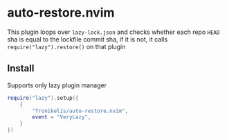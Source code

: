 # auto-restore.nvim

This plugin loops over `lazy-lock.json` and checks whether each repo `HEAD` sha is equal
to the lockfile commit sha, if it is not, it calls `require("lazy").restore()` on that plugin

## Install

Supports only lazy plugin manager

```lua
require("lazy").setup({
    {
        "Tronikelis/auto-restore.nvim",
        event = "VeryLazy",
    }
})
```
